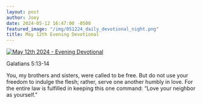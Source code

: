 ```yaml
---
layout: post
author: Joey
date: 2024-05-12 16:47:00 -0500
featured_image: "/img/051224_daily_devotional_night.png"
title: May 12th Evening Devotional
---
```


[![May 12th 2024 - Evening Devotional](/img/051224_daily_devotional_night.png)](/img/051224_daily_devotional_night.png)

Galatians 5:13-14

You, my brothers and sisters, were called to be free. But do not use your freedom to indulge the flesh; rather, serve one another humbly in love. For the entire law is fulfilled in keeping this one command: “Love your neighbor as yourself.”